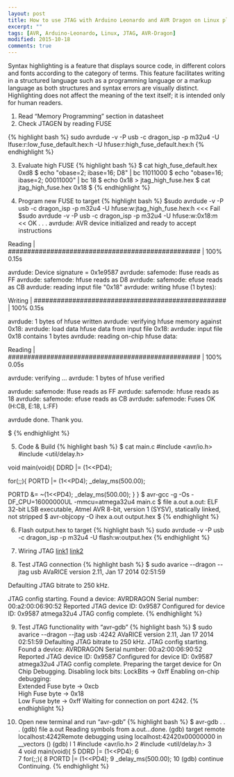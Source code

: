 ```yaml
---
layout: post
title: How to use JTAG with Arduino Leonardo and AVR Dragon on Linux platform
excerpt: ""
tags: [AVR, Arduino-Leonardo, Linux, JTAG, AVR-Dragon]
modified: 2015-10-18
comments: true
---
```




Syntax highlighting is a feature that displays source code, in different colors and fonts according to the category of terms. This feature facilitates writing in a structured language such as a programming language or a markup language as both structures and syntax errors are visually distinct. Highlighting does not affect the meaning of the text itself; it is intended only for human readers.



1. Read “Memory Programming” section in datasheet
2. Check JTAGEN by reading FUSE

{% highlight bash %}
sudo avrdude -v -P usb -c dragon_isp -p m32u4 -U lfuse:r:low_fuse_default.hex:h -U hfuse:r:high_fuse_default.hex:h
{% endhighlight %}

3. Evaluate high FUSE
{% highlight bash  %}
$ cat high_fuse_default.hex 
0xd8
$ echo "obase=2; ibase=16; D8" | bc
11011000
$ echo "obase=16; ibase=2; 00011000" | bc
18
$ echo 0x18 > jtag_high_fuse.hex
$ cat jtag_high_fuse.hex
0x18
$
{% endhighlight %}

4. Program new FUSE to target 
{% highlight bash  %}
$sudo avrdude -v -P usb -c dragon_isp  -p m32u4 -U  hfuse:w:jtag_high_fuse.hex:h <<< Fail
$sudo avrdude -v -P usb -c dragon_isp  -p m32u4 -U  hfuse:w:0x18:m << OK
.
.
.
avrdude: AVR device initialized and ready to accept instructions

Reading | ################################################## | 100% 0.15s

avrdude: Device signature = 0x1e9587
avrdude: safemode: lfuse reads as FF
avrdude: safemode: hfuse reads as D8
avrdude: safemode: efuse reads as CB
avrdude: reading input file "0x18"
avrdude: writing hfuse (1 bytes):

Writing | ################################################## | 100% 0.15s

avrdude: 1 bytes of hfuse written
avrdude: verifying hfuse memory against 0x18:
avrdude: load data hfuse data from input file 0x18:
avrdude: input file 0x18 contains 1 bytes
avrdude: reading on-chip hfuse data:

Reading | ################################################## | 100% 0.05s

avrdude: verifying ...
avrdude: 1 bytes of hfuse verified

avrdude: safemode: lfuse reads as FF
avrdude: safemode: hfuse reads as 18
avrdude: safemode: efuse reads as CB
avrdude: safemode: Fuses OK (H:CB, E:18, L:FF)

avrdude done.  Thank you.

$
{% endhighlight %}

5. Code & Build
{% highlight bash  %}
$ cat main.c 
#include <avr/io.h>
#include <util/delay.h>

 void main(void){
 DDRD |= (1<<PD4);
 
 for(;;){
  PORTD |= (1<<PD4);
  _delay_ms(500.00);

   PORTD &= ~(1<<PD4);
  _delay_ms(500.00);
 }
}
$ avr-gcc -g -Os -DF_CPU=16000000UL -mmcu=atmega32u4 main.c 
$ file a.out 
a.out: ELF 32-bit LSB  executable, Atmel AVR 8-bit, version 1 (SYSV), statically linked, not stripped
$ avr-objcopy -O ihex a.out output.hex
$
{% endhighlight %}

6. Flash output.hex to target
{% highlight bash  %}
sudo avrdude -v -P usb -c dragon_isp -p m32u4 -U flash:w:output.hex
{% endhighlight %}

7. Wiring JTAG 
[link1](http://www.atmel.com/webdoc/avrdragon/avrdragon.using_ocd_physical_jtag.html)
[link2](http://www.atmel.com/webdoc/atmelice/atmelice.using_ocd_physical_jtag.html)

8. Test JTAG connection
{% highlight bash  %}
$ sudo avarice --dragon --jtag usb
AVaRICE version 2.11, Jan 17 2014 02:51:59

 Defaulting JTAG bitrate to 250 kHz.

 JTAG config starting.
Found a device: AVRDRAGON
Serial number:  00:a2:00:06:90:52
Reported JTAG device ID: 0x9587
Configured for device ID: 0x9587 atmega32u4
JTAG config complete.
{% endhighlight %}

9. Test JTAG functionality with “avr-gdb” 
{% highlight bash  %}
$ sudo avarice --dragon --jtag usb :4242
AVaRICE version 2.11, Jan 17 2014 02:51:59
Defaulting JTAG bitrate to 250 kHz.
JTAG config starting.
Found a device: AVRDRAGON
Serial number:  00:a2:00:06:90:52
Reported JTAG device ID: 0x9587
Configured for device ID: 0x9587 atmega32u4
JTAG config complete.
Preparing the target device for On Chip Debugging.
Disabling lock bits:  LockBits -> 0xff
Enabling on-chip debugging:  
Extended Fuse byte -> 0xcb      
High Fuse byte -> 0x18       
Low Fuse byte -> 0xff
Waiting for connection on port 4242.
{% endhighlight %}


10. Open new terminal and run “avr-gdb” 
{% highlight bash  %}
$ avr-gdb 
.
.
.
(gdb) file a.out Reading symbols from a.out...done. 
(gdb) target remote localhost:4242Remote debugging using localhost:42420x00000000 in __vectors () 
(gdb) l 
1 #include <avr/io.h> 
2 #include <util/delay.h> 
3  
4 void main(void){ 
5  DDRD |= (1<<PD4); 
6   
7  for(;;){ 
8   PORTD |= (1<<PD4); 
9   _delay_ms(500.00); 
10 (gdb) continue  
Continuing.
{% endhighlight %}

